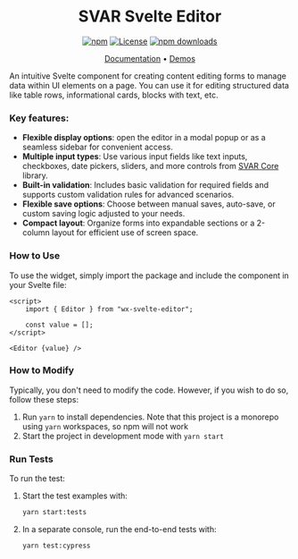 <div align="center">

# SVAR Svelte Editor

[![npm](https://img.shields.io/npm/v/wx-svelte-editor.svg)](https://www.npmjs.com/package/wx-svelte-editor)
[![License](https://img.shields.io/github/license/svar-widgets/editor)](https://github.com/svar-widgets/editor/blob/main/license.txt)
[![npm downloads](https://img.shields.io/npm/dm/wx-svelte-editor.svg)](https://www.npmjs.com/package/wx-svelte-editor)

</div>

<div align="center">

[Documentation](https://docs.svar.dev/svelte/editor/) • [Demos](https://docs.svar.dev/svelte/editor/samples/#/base/willow)

</div>

An intuitive Svelte component for creating content editing forms to manage data within UI elements on a page. You can use it for editing structured data like table rows, informational cards, blocks with text, etc. 

### Key features:

- **Flexible display options**: open the editor in a modal popup or as a seamless sidebar for convenient access.
- **Multiple input types**: Use various input fields like text inputs, checkboxes, date pickers, sliders, and more controls from [SVAR Core](https://github.com/svar-widgets/core) library.
- **Built-in validation**: Includes basic validation for required fields and supports custom validation rules for advanced scenarios.
- **Flexible save options**: Choose between manual saves, auto-save, or custom saving logic adjusted to your needs.
- **Compact layout**: Organize forms into expandable sections or a 2-column layout for efficient use of screen space.

### How to Use

To use the widget, simply import the package and include the component in your Svelte file:

```svelte
<script>
	import { Editor } from "wx-svelte-editor";

	const value = [];
</script>

<Editor {value} />
```

### How to Modify

Typically, you don't need to modify the code. However, if you wish to do so, follow these steps:

1. Run `yarn` to install dependencies. Note that this project is a monorepo using `yarn` workspaces, so npm will not work
2. Start the project in development mode with `yarn start`

### Run Tests

To run the test:

1. Start the test examples with:
    ```sh
    yarn start:tests
    ```
2. In a separate console, run the end-to-end tests with:
    ```sh
    yarn test:cypress
    ```
